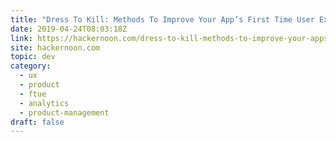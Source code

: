 ```yaml
---
title: "Dress To Kill: Methods To Improve Your App’s First Time User Experience (FTUE)"
date: 2019-04-24T08:03:18Z
link: https://hackernoon.com/dress-to-kill-methods-to-improve-your-apps-first-time-user-experience-ftue-4c0957ad7d7a?source=rss----3a8144eabfe3---4
site: hackernoon.com
topic: dev
category:
  - ux
  - product
  - ftue
  - analytics
  - product-management
draft: false
---
```

